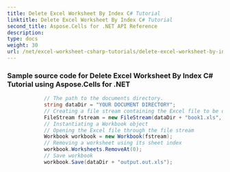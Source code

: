 ```yaml
---
title: Delete Excel Worksheet By Index C# Tutorial
linktitle: Delete Excel Worksheet By Index C# Tutorial
second_title: Aspose.Cells for .NET API Reference
description: 
type: docs
weight: 30
url: /net/excel-worksheet-csharp-tutorials/delete-excel-worksheet-by-index-csharp-tutorial/
---
```

### Sample source code for Delete Excel Worksheet By Index C# Tutorial using Aspose.Cells for .NET 
```csharp
            // The path to the documents directory.
            string dataDir = "YOUR DOCUMENT DIRECTORY";
            // Creating a file stream containing the Excel file to be opened
            FileStream fstream = new FileStream(dataDir + "book1.xls", FileMode.Open);
            // Instantiating a Workbook object
            // Opening the Excel file through the file stream
            Workbook workbook = new Workbook(fstream);
            // Removing a worksheet using its sheet index
            workbook.Worksheets.RemoveAt(0);
            // Save workbook
            workbook.Save(dataDir + "output.out.xls");
```